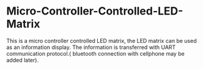# Micro-Controller-Controlled-LED-Matrix
This is a micro controller controlled LED matrix, the LED matrix can be used as an information display. The information is transferred with UART communication protocol.( bluetooth connection with cellphone may be added later).
